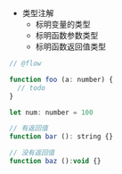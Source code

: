 - 类型注解
  - 标明变量的类型
  - 标明函数参数类型
  - 标明函数返回值类型

```js
// @flow

function foo (a: number) {
  // todo
}

let num: number = 100

// 有返回值
function bar (): string {}

// 没有返回值
function baz ():void {}
```
